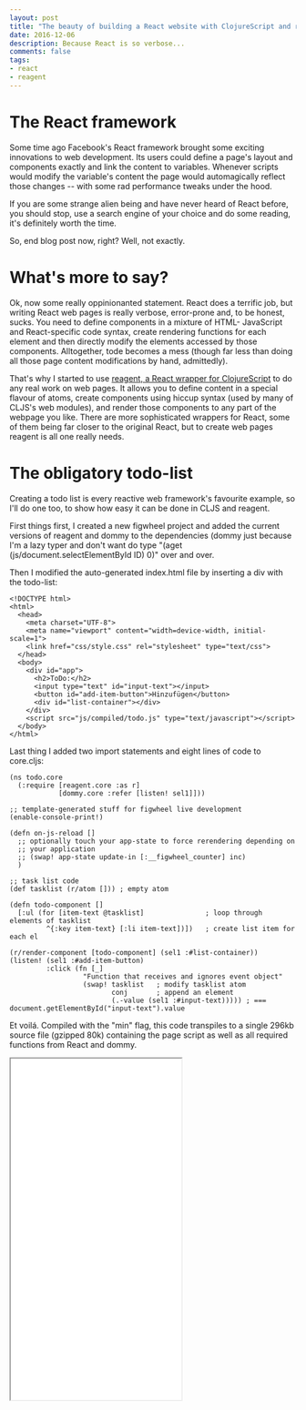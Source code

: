 ```yaml
---
layout: post
title: "The beauty of building a React website with ClojureScript and reagent"
date: 2016-12-06
description: Because React is so verbose...
comments: false
tags:
- react
- reagent
---
```


# The React framework

Some time ago Facebook's React framework brought some exciting
innovations to web development. Its users could define a page's layout
and components exactly and link the content to variables. Whenever
scripts would modify the variable's content the page would
automagically reflect those changes -- with some rad performance
tweaks under the hood.

If you are some strange alien being and have never heard of React
before, you should stop, use a search engine of your choice and do
some reading, it's definitely worth the time.

So, end blog post now, right? Well, not exactly.

# What's more to say?

Ok, now some really oppinionanted statement. React does a terrific
job, but writing React web pages is really verbose, error-prone and,
to be honest, sucks. You need to define components in a mixture of
HTML- JavaScript and React-specific code syntax, create rendering
functions for each element and then directly modify the elements
accessed by those components. Alltogether, tode becomes a mess (though
far less than doing all those page content modifications by hand,
admittedly).

That's why I started to use [reagent, a React wrapper for
ClojureScript](https://github.com/reagent-project/reagent) to do any
real work on web pages. It allows you to define content in a special
flavour of atoms, create components using hiccup syntax (used by many
of CLJS's web modules), and render those components to any part of the
webpage you like. There are more sophisticated wrappers for React,
some of them being far closer to the original React, but to create web
pages reagent is all one really needs.

# The obligatory todo-list

Creating a todo list is every reactive web framework's favourite
example, so I'll do one too, to show how easy it can be done in CLJS
and reagent.

First things first, I created a new figwheel project and added the
current versions of reagent and dommy to the dependencies (dommy
just because I'm a lazy typer and don't want do type "(aget
(js/document.selectElementById ID) 0)" over and over.

Then I modified the auto-generated index.html file by inserting a div
with the todo-list:

    <!DOCTYPE html>
    <html>
      <head>
        <meta charset="UTF-8">
        <meta name="viewport" content="width=device-width, initial-scale=1">
        <link href="css/style.css" rel="stylesheet" type="text/css">
      </head>
      <body>
        <div id="app">
          <h2>ToDo:</h2>
          <input type="text" id="input-text"></input>
          <button id="add-item-button">Hinzufügen</button>
          <div id="list-container"></div>
        </div>
        <script src="js/compiled/todo.js" type="text/javascript"></script>
      </body>
    </html>

Last thing I added two import statements and eight lines of code to core.cljs:

    (ns todo.core
      (:require [reagent.core :as r]
                [dommy.core :refer [listen! sel1]]))
    
    ;; template-generated stuff for figwheel live development
    (enable-console-print!)
    
    (defn on-js-reload []
      ;; optionally touch your app-state to force rerendering depending on
      ;; your application
      ;; (swap! app-state update-in [:__figwheel_counter] inc)
      )
    
    ;; task list code
    (def tasklist (r/atom [])) ; empty atom
    
    (defn todo-component []
      [:ul (for [item-text @tasklist]               ; loop through elements of tasklist
             ^{:key item-text} [:li item-text])])   ; create list item for each el
    
    (r/render-component [todo-component] (sel1 :#list-container))
    (listen! (sel1 :#add-item-button)
             :click (fn [_]
                      "Function that receives and ignores event object"
                      (swap! tasklist   ; modify tasklist atom
                             conj       ; append an element
                             (.-value (sel1 :#input-text))))) ; === document.getElementById("input-text").value

Et voilá. Compiled with the "min" flag, this code transpiles to a single 296kb source file (gzipped 80k) containing the page script as well as all required functions from React and dommy.

<iframe src="/playground/todo/index.html" height="600px"></iframe>
